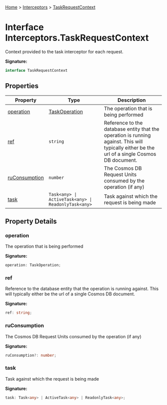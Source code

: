 [Home](../../../index.md) &gt; [Interceptors](../../interceptors.md) &gt; [TaskRequestContext](./taskrequestcontext.md)

# Interface Interceptors.TaskRequestContext

Context provided to the task interceptor for each request.

<b>Signature:</b>

```typescript
interface TaskRequestContext 
```

## Properties

|  Property | Type | Description |
|  --- | --- | --- |
|  [operation](./taskrequestcontext.md#operation-property) | [TaskOperation](../enums/taskoperation.md) | The operation that is being performed |
|  [ref](./taskrequestcontext.md#ref-property) | `string` | Reference to the database entity that the operation is running against. This will typically either be the url of a single Cosmos DB document. |
|  [ruConsumption](./taskrequestcontext.md#ruConsumption-property) | `number` | The Cosmos DB Request Units consumed by the operation (if any) |
|  [task](./taskrequestcontext.md#task-property) | `Task<any> \| ActiveTask<any> \| ReadonlyTask<any>` | Task against which the request is being made |

## Property Details

<a id="operation-property"></a>

### operation

The operation that is being performed

<b>Signature:</b>

```typescript
operation: TaskOperation;
```

<a id="ref-property"></a>

### ref

Reference to the database entity that the operation is running against. This will typically either be the url of a single Cosmos DB document.

<b>Signature:</b>

```typescript
ref: string;
```

<a id="ruConsumption-property"></a>

### ruConsumption

The Cosmos DB Request Units consumed by the operation (if any)

<b>Signature:</b>

```typescript
ruConsumption?: number;
```

<a id="task-property"></a>

### task

Task against which the request is being made

<b>Signature:</b>

```typescript
task: Task<any> | ActiveTask<any> | ReadonlyTask<any>;
```
